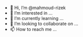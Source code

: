 - 👋 Hi, I’m @mahmoud-rizek
- 👀 I’m interested in ...
- 🌱 I’m currently learning ...
- 💞️ I’m looking to collaborate on ...
- 📫 How to reach me ...

<!---
mahmoud-rizek/mahmoud-rizek is a ✨ special ✨ repository because its `README.md` (this file) appears on your GitHub profile.
You can click the Preview link to take a look at your changes.
--->
